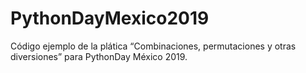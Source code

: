 # PythonDayMexico2019
Código ejemplo de la plática “Combinaciones, permutaciones y otras diversiones” para PythonDay México 2019.
